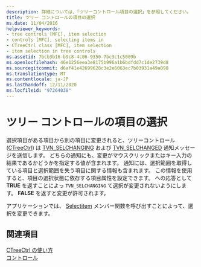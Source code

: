 ```yaml
---
description: 詳細については、「ツリーコントロール項目の選択」を参照してください。
title: ツリー コントロールの項目の選択
ms.date: 11/04/2016
helpviewer_keywords:
- tree controls [MFC], item selection
- controls [MFC], selecting items in
- CTreeCtrl class [MFC], item selection
- item selection in tree controls
ms.assetid: 7bcb3b16-b9c8-4c06-9350-7bc3c1c5009b
ms.openlocfilehash: 46e1256eea3e8175b996a1b6bdfdd7c1de2739d8
ms.sourcegitcommit: d6af41e42699628c3e2e6063ec7b03931a49a098
ms.translationtype: MT
ms.contentlocale: ja-JP
ms.lasthandoff: 12/11/2020
ms.locfileid: "97264038"
---
```

# <a name="tree-control-item-selection"></a>ツリー コントロールの項目の選択

選択項目がある項目から別の項目に変更されると、ツリーコントロール ([CTreeCtrl](../mfc/reference/ctreectrl-class.md)) は [TVN_SELCHANGING](/windows/win32/Controls/tvn-selchanging) および [TVN_SELCHANGED](/windows/win32/Controls/tvn-selchanged) 通知メッセージを送信します。 どちらの通知にも、変更がマウスクリックまたはキー入力の結果であるかどうかを指定する値が含まれます。 通知には、選択範囲を取得している項目と選択範囲を失う項目に関する情報も含まれます。 この情報を使用すると、項目の選択状態に依存する項目属性を設定できます。 への応答として **TRUE** を返すことによっ `TVN_SELCHANGING` て選択が変更されないようにします。 **FALSE** を返すと変更が許可されます。

アプリケーションでは、 [Selectitem](../mfc/reference/ctreectrl-class.md#selectitem) メンバー関数を呼び出すことによって、選択を変更できます。

## <a name="see-also"></a>関連項目

[CTreeCtrl の使い方](../mfc/using-ctreectrl.md)<br/>
[コントロール](../mfc/controls-mfc.md)

